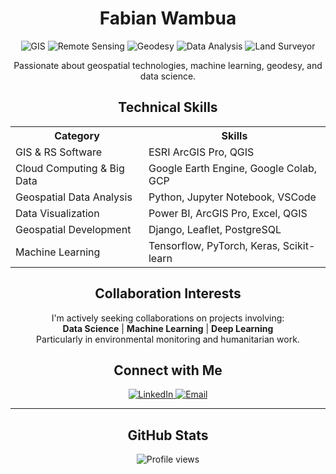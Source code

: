<h1 align="center">Fabian Wambua</h1>

<p align="center">
  <img src="https://img.shields.io/badge/GIS-Expert-brightgreen" alt="GIS">
  <img src="https://img.shields.io/badge/Remote%20Sensing-Specialist-blue" alt="Remote Sensing">
  <img src="https://img.shields.io/badge/Geodesy-Enthusiast-yellow" alt="Geodesy">
  <img src="https://img.shields.io/badge/Data%20Analyst-Pro-red" alt="Data Analysis">
  <img src="https://img.shields.io/badge/Land%20Surveyor-(Registered)-orange" alt="Land Surveyor">
</p>

<p align="center">
  Passionate about geospatial technologies, machine learning, geodesy, and data science.
</p>

<h2 align="center">Technical Skills</h2>

<table>
  <tr>
    <th>Category</th>
    <th>Skills</th>
  </tr>
  <tr>
    <td>GIS & RS Software</td>
    <td>ESRI ArcGIS Pro, QGIS</td>
  </tr>
  <tr>
    <td>Cloud Computing & Big Data</td>
    <td>Google Earth Engine, Google Colab, GCP</td>
  </tr>
  <tr>
    <td>Geospatial Data Analysis</td>
    <td>Python, Jupyter Notebook, VSCode</td>
  </tr>
  <tr>
    <td>Data Visualization</td>
    <td>Power BI, ArcGIS Pro, Excel, QGIS</td>
  </tr>
  <tr>
    <td>Geospatial Development</td>
    <td>Django, Leaflet, PostgreSQL</td>
  </tr>
  <tr>
    <td>Machine Learning</td>
    <td>Tensorflow, PyTorch, Keras, Scikit-learn</td>
  </tr>
</table>

<h2 align="center">Collaboration Interests</h2>

<p align="center">
  I'm actively seeking collaborations on projects involving:
  <br>
  <strong>Data Science</strong> | <strong>Machine Learning</strong> | <strong>Deep Learning</strong>
  <br>
  Particularly in environmental monitoring and humanitarian work.
</p>

<h2 align="center">Connect with Me</h2>

<p align="center">
  <a href="https://www.linkedin.com/in/fabian-wambua-55117677/" target="_blank">
    <img src="https://img.shields.io/badge/LinkedIn-Connect-blue?style=for-the-badge&logo=linkedin" alt="LinkedIn">
  
  </a>
  <a href="mailto:wambua.fabian@gmail.com">
    <img src="https://img.shields.io/badge/Email-Contact-red?style=for-the-badge&logo=gmail" alt="Email">
  </a>
</p>

<hr>

<h2 align="center">GitHub Stats</h2>

<p align="center">
  <img src="https://komarev.com/ghpvc/?username=your-username&color=brightgreen" alt="Profile views">
</p>

</p>
